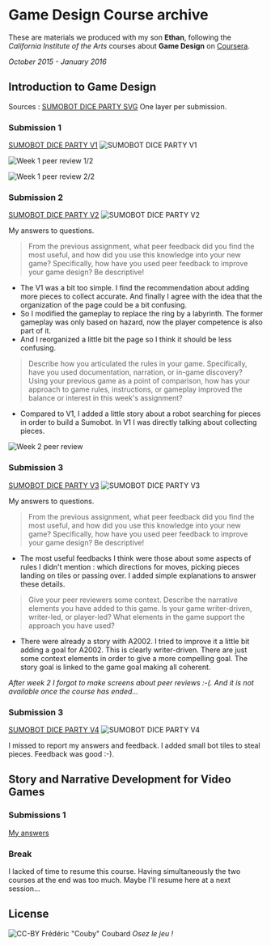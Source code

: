 # Game Design Course archive
These are materials we produced with my son **Ethan**, following the *California Institute of the Arts* courses about **Game Design** on [Coursera](https://www.coursera.org/specializations/game-design).

*October 2015 - January 2016*

## Introduction to Game Design

Sources : [SUMOBOT DICE PARTY SVG](/Sources/Introduction_to_Game_Design/sumbot-dice-party.svg)
One layer per submission.

### Submission 1
[SUMOBOT DICE PARTY V1](/Submissions/Introduction_to_Game_Design/sumbot-dice-party-1.pdf)
![SUMOBOT DICE PARTY V1](/Images/sumbot-dice-party-1.png)

![Week 1 peer review 1/2](/Submissions/Introduction_to_Game_Design/week1-peer_review_1.png)

![Week 1 peer review 2/2](/Submissions/Introduction_to_Game_Design/week1-peer_review_2.png)


### Submission 2
[SUMOBOT DICE PARTY V2](/Submissions/Introduction_to_Game_Design/sumbot-dice-party-2.pdf)
![SUMOBOT DICE PARTY V2](/Images/sumbot-dice-party-2.png)

My answers to questions.

> From the previous assignment, what peer feedback did you find the most useful, and how did you use this knowledge into your new game? Specifically, how have you used peer feedback to improve your game design? Be descriptive!

* The V1 was a bit too simple. I find the recommendation about adding more pieces to collect accurate. And finally I agree with the idea that the  organization of the page could be a bit confusing.
* So I modified the gameplay to replace the ring by a labyrinth. The former gameplay was only based on hazard, now the player competence is also part of it.
* And I reorganized a little bit the page so I think it should be less confusing.

> Describe how you articulated the rules in your game. Specifically, have you used documentation, narration, or in-game discovery? Using your previous game as a point of comparison, how has your approach to game rules, instructions, or gameplay improved the balance or interest in this week's assignment?

* Compared to V1, I added a little story about a robot searching for pieces in order to build a Sumobot. In V1 I was directly talking about collecting pieces.

![Week 2 peer review](/Submissions/Introduction_to_Game_Design/week2-peer_review.png)


### Submission 3
[SUMOBOT DICE PARTY V3](/Submissions/Introduction_to_Game_Design/sumbot-dice-party-3.pdf)
![SUMOBOT DICE PARTY V3](/Images/sumbot-dice-party-3.png)

My answers to questions.

> From the previous assignment, what peer feedback did you find the most useful, and how did you use this knowledge into your new game? Specifically, how have you used peer feedback to improve your game design? Be descriptive!

* The most useful feedbacks I think were those about some aspects of rules I didn't mention : which directions for moves, picking pieces landing on tiles or passing over.
I added simple explanations to answer these details.

> Give your peer reviewers some context. Describe the narrative elements you have added to this game. Is your game writer-driven, writer-led, or player-led? What elements in the game support the approach you have used?

* There were already a story with A2002. I tried to improve it a little bit adding a goal for A2002.
This is clearly writer-driven. There are just some context elements in order to give a more compelling goal. The story goal is linked to the game goal making all coherent.

*After week 2 I forgot to make screens about peer reviews :-(. And it is not available once the course has ended...*


### Submission 3
[SUMOBOT DICE PARTY V4](/Submissions/Introduction_to_Game_Design/sumbot-dice-party-4.pdf)
![SUMOBOT DICE PARTY V4](/Images/sumbot-dice-party-4.png)

I missed to report my answers and feedback. I added small bot tiles to steal pieces. Feedback was good :-).


## Story and Narrative Development for Video Games

### Submissions 1
[My answers](/Submissions/Story_and_Narrative_Development_for_Video_Games/Submission1.md)

### Break
I lacked of time to resume this course. Having simultaneously the two courses at the end was too much.
Maybe I'll resume here at a next session...

## License
![CC-BY](https://github.com/Couby/game-design-courses/raw/master/Images/CC-BY_icon.svg) Frédéric "Couby" Coubard
*Osez le jeu !*


